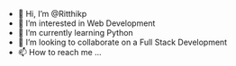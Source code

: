 - 👋 Hi, I’m @Ritthikp
- 👀 I’m interested in Web Development 
- 🌱 I’m currently learning Python 
- 💞️ I’m looking to collaborate on a Full Stack Development 
- 📫 How to reach me ...

<!---
Ritthikp/Ritthikp is a ✨ special ✨ repository because its `README.md` (this file) appears on your GitHub profile.
You can click the Preview link to take a look at your changes.
--->
